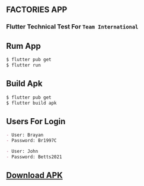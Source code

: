 ## FACTORIES APP
### Flutter Technical Test For `Team International`

## Rum App

```sh
$ flutter pub get
$ flutter run
```

## Build Apk
```sh
$ flutter pub get
$ flutter build apk 
```

## Users For Login

```md
- User: Brayan
- Password: Br1997C

- User: John
- Password: Betts2021
```
## [Download APK](https://drive.google.com/file/d/1aGjgAmbQYllVP3gu6UC1KMFfBsPCC7x9/view?usp=sharing)
